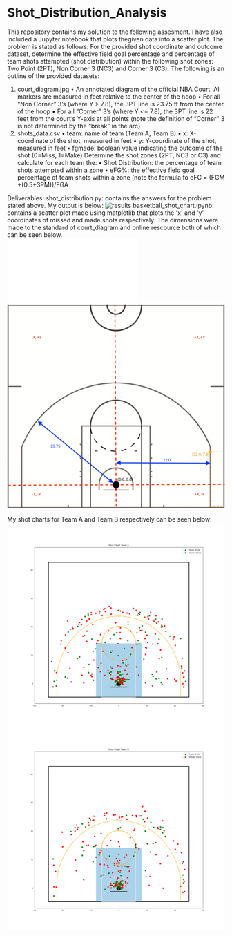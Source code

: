 # Shot_Distribution_Analysis
This repository contains my solution to the following assesment. I have also included a Jupyter notebook that plots thegiven data into a scatter plot. The problem is stated as follows:
For the provided shot coordinate and outcome dataset, determine the effective field goal
percentage and percentage of team shots attempted (shot distribution)
within the following shot zones: Two Point (2PT), Non Corner 3 (NC3) and Corner 3 (C3).
The following is an outline of the provided datasets:
1) court_diagram.jpg
• An annotated diagram of the official NBA Court. All markers are measured in feet relative
to the center of the hoop
• For all “Non Corner” 3’s (where Y > 7.8), the 3PT line is 23.75 ft from the center of the hoop
• For all “Corner” 3’s (where Y <= 7.8), the 3PT line is 22 feet from the court’s Y-axis at all
points (note the definition of “Corner” 3 is not determined by the “break” in the arc)
2) shots_data.csv
• team: name of team (Team A, Team B)
• x: X-coordinate of the shot, measured in feet
• y: Y-coordinate of the shot, measured in feet
• fgmade: boolean value indicating the outcome of the shot (0=Miss, 1=Make)
Determine the shot zones (2PT, NC3 or C3) and calculate for each team the:
• Shot Distribution: the percentage of team shots attempted within a zone
• eFG%: the effective field goal percentage of team shots within a zone (note the formula fo eFG = (FGM +(0.5+3PM))/FGA

Deliverables:
shot_distribution.py: contains the answers for the problem stated above. My output is below:
![results](...)
basketball_shot_chart.ipynb: contains a scatter plot made using matplotlib that plots the 'x' and 'y' coordinates of missed and made shots respectively. 
The dimensions were made to the standard of court_diagram and online rescource both of which can be seen below.
<br>
![court pdf](basketball-NBA-court-dimensions-diagram.pdf)
<br>
![court diagram](court_diagram.jpg)
<br>

My shot charts for Team A and Team B respectively can be seen below: 
<br>
![resultA](TeamA.png)
<br>
![resultB](TeamB.png)

